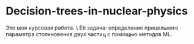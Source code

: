 # Decision-trees-in-nuclear-physics
  Это моя курсовая работа. \\
Её задача: определение прицельного параметра столкновения двух частиц с помощью методов ML. 
